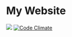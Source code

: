 # My Website
![](https://circleci.com/gh/timothyeburke/website.svg?style=shield) [![Code Climate](https://codeclimate.com/github/timothyeburke/website/badges/gpa.svg)](https://codeclimate.com/github/timothyeburke/website)
